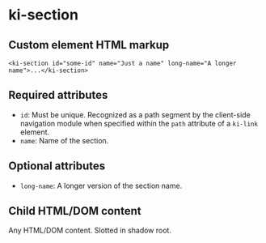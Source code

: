 # ki-section

## Custom element HTML markup

```
<ki-section id="some-id" name="Just a name" long-name="A longer name">...</ki-section>
```

## Required attributes

- `id`: Must be unique. Recognized as a path segment by the client-side navigation module when specified within the `path` attribute of a `ki-link` element.
- `name`: Name of the section.

## Optional attributes

- `long-name`: A longer version of the section name.

## Child HTML/DOM content

Any HTML/DOM content. Slotted in shadow root.
